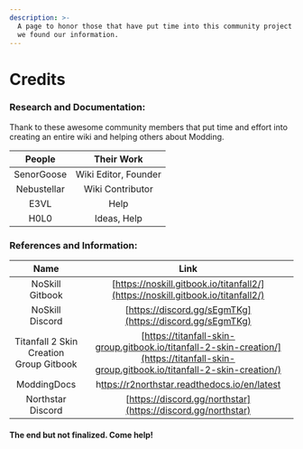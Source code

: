 ```yaml
---
description: >-
  A page to honor those that have put time into this community project and where
  we found our information.
---
```


# Credits

### Research and Documentation:

Thank to these awesome community members that put time and effort into creating an entire wiki and helping others about Modding.&#x20;

|    People   |      Their Work      |
| :---------: | :------------------: |
|  SenorGoose | Wiki Editor, Founder |
| Nebustellar |   Wiki Contributor   |
|     E3VL    |         Help         |
|     H0L0    |      Ideas, Help     |

### References and Information:

|                   Name                  |                                                                   Link                                                                   |
| :-------------------------------------: | :--------------------------------------------------------------------------------------------------------------------------------------: |
|             NoSkill Gitbook             |                             [https://noskill.gitbook.io/titanfall2/](https://noskill.gitbook.io/titanfall2/)                             |
|             NoSkill Discord             |                                         [https://discord.gg/sEgmTKg](https://discord.gg/sEgmTKg)                                         |
| Titanfall 2 Skin Creation Group Gitbook | [https://titanfall-skin-group.gitbook.io/titanfall-2-skin-creation/](https://titanfall-skin-group.gitbook.io/titanfall-2-skin-creation/) |
|               ModdingDocs               |                       h[ttps://r2northstar.readthedocs.io/en/latest](https://r2northstar.readthedocs.io/en/latest/)                      |
|            Northstar Discord            |                                       [https://discord.gg/northstar](https://discord.gg/northstar)                                       |

#### The end but not finalized. Come help!
